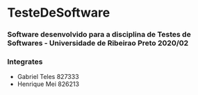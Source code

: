 # TesteDeSoftware

### Software desenvolvido para a disciplina de Testes de Softwares - Universidade de Ribeirao Preto 2020/02

### Integrates
  - Gabriel Teles 827333
  - Henrique Mei 826213
